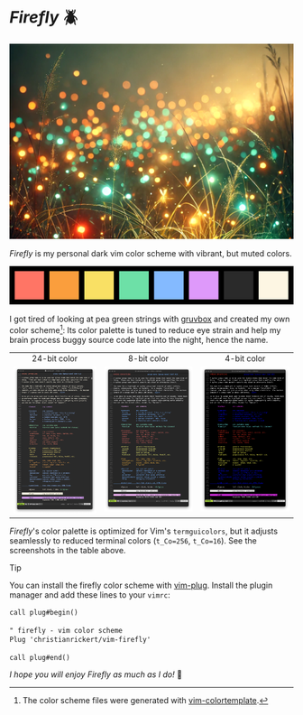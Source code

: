 # _Firefly_  🪲

![Artist's impression (ChatGPT, let's be real) of fireflies gathering at a forest clearing.](templates/firefly.png)

_Firefly_ is my personal dark vim color scheme with vibrant, but muted colors.

![Firefly's color palette.](templates/color-palette.png)

I got tired of looking at pea green strings with [gruvbox](https://github.com/morhetz/gruvbox) and created my own color scheme[^1]: Its color palette is tuned to reduce eye strain and help my brain process buggy source code late into the night, hence the name.
<br />
<table>
  <tr>
    <td align="center">24-bit color</td>
     <td align="center">8-bit color</td>
     <td align="center">4-bit color</td>
  </tr>
  <tr>
    <td align="center", valign="top"><img alt="Screenshot of the Firefly 24-bit color scheme with MacVim on maOS", src="templates/termguicolors.png"></td>
    <td align="center", valign="top"><img alt="Screenshot of the Firefly 8-bit color scheme with zsh on maOS", src="templates/t_Co%3D256.png"></td>
    <td align="center", valign="top"><img alt="Screenshot of the Firefly 4-bit color scheme with zsh on maOS", src="templates/t_Co%3D16.png"></td>
  </tr>
 </table>

_Firefly_'s color palette is optimized for Vim's `termguicolors`, but it adjusts seamlessly to reduced terminal colors (`t_Co=256`, `t_Co=16`). See the screenshots in the table above.

>[!TIP]
>You can install the firefly color scheme with [vim-plug](https://github.com/junegunn/vim-plug). Install the plugin manager and add these lines to your `vimrc`:
>```vim
>call plug#begin()
>
>" firefly - vim color scheme
>Plug 'christianrickert/vim-firefly'
>
>call plug#end()
>```

_I hope you will enjoy _Firefly_ as much as I do!_  🌙

[^1]: The color scheme files were generated with [vim-colortemplate](https://github.com/lifepillar/vim-colortemplate).
